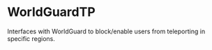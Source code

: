WorldGuardTP
============

Interfaces with WorldGuard to block/enable users from teleporting in specific regions.
